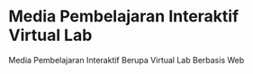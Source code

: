 # Media Pembelajaran Interaktif Virtual Lab
 Media Pembelajaran Interaktif Berupa Virtual Lab Berbasis Web
